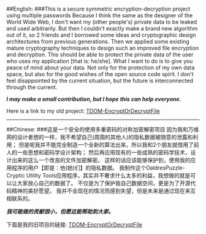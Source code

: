 ##English:
###This is a secure symmetric encryption-decryption project using multiple passwords
Because I think the same as the designer of the World Wide Web, I don't want my (other people's) private data to be leaked and used arbitrarily.
But then I couldn't exactly make a brand new algorithm out of it, so 2 friends and I borrowed some ideas and cryptographic design architectures from previous generations.
Then we applied some existing mature cryptography techniques to design such an improved file encryption and decryption.
This should be able to protect the private data of the user who uses my application [that is: he/she].
What I want to do is to give you peace of mind about your data.
Not only for the protection of my own data space, but also for the good wishes of the open source code spirit.
I don't feel disappointed by the current situation, but the future is interconnected through the current.

***I may make a small contribution, but I hope this can help everyone.***

Here is a link to my old project:
[TDOM-EncryptOrDecryptFile](https://github.com/Twilight-Dream-Of-Magic/TDOM-EncryptOrDecryptFile)

---

##Chinese:
###这是一个安全的使用多重密码的对称加密解密项目
因为我和万维网的设计者想的一样，我不希望自己(周围的其他人)的隐私数据被随意的泄露和利用；
但是呢我并不能完全制造一个全新的算法出来，所以我和2个朋友就借用了前人的一些思想和密码学设计架构；
然后再应用现有的一些成熟的密码学技术，设计出来的这么一个改良的文件加密解密。
这样的话应该能够保护到，使用我的应用程序的用户【即是：他(她)们】的隐私数据。
我制作这个OaldresPuzzle-Cryptic Utility Tools应用程序，其实并不奢求什么太多的利益，我想做的就是可以让大家放心自己的数据了。
不仅是为了保护我自己数据空间，更是为了开源代码精神的美好愿望。
我并不会现在的情况而感到失望，但是未来是通过现在来互相联系的。

***我可能做的贡献很小，但愿这能帮助到大家。***

下面是我的旧项目的链接:
[TDOM-EncryptOrDecryptFile](https://github.com/Twilight-Dream-Of-Magic/TDOM-EncryptOrDecryptFile)